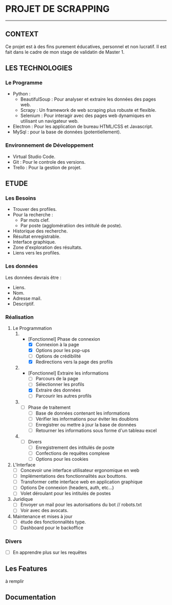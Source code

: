 # PROJET DE SCRAPPING
---

## CONTEXT
Ce projet est à des fins purement éducatives, personnel et non lucratif. Il est fait dans le cadre de mon stage de validatin de Master 1.

## LES TECHNOLOGIES

### Le Programme

+ Python : 
  + BeautifulSoup : Pour analyser et extraire les données des pages web.
  + Scrapy : Un framework de web scraping plus robuste et flexible.
  + Selenium : Pour interagir avec des pages web dynamiques en utilisant un navigateur web.
+ Electron : Pour les application de bureau HTML/CSS et Javascript.
+ MySql : pour la base de données (potentiellement).

### Environnement de Développement

- Virtual Studio Code.
- Git : Pour le controle des versions.
- Trello : Pour la gestion de projet.

## ETUDE

### Les Besoins

* Trouver des profiles.
* Pour la recherche :
  * Par mots clef.
  * Par poste (agglomératiion des intitulé de poste).
* Historique des recherche.
* Résultat enregistrable.
* Interface graphique.
* Zone d'exploration des résultats.
* Liens vers les profiles.
  
### Les données

Les données devrais être :  
* Liens.
* Nom.
* Adresse mail.
* Descriptif.

### Réalisation

1. Le Programmation
    1. - [Fonctionnel] Phase de connexion
           - [x] Connexion à la page
           - [x] Options pour les pop-ups
           - [ ] Options de crédibilité
           - [X] Redirections vers la page des profils
    2. - [Fonctionnel] Extraire les informations
           - [ ] Parcours de la page
           - [ ] Sélectionner les profils
           - [x] Extraire des données
           - [ ] Parcourir les autres profils
    3. - [ ] Phase de traitement
           - [ ] Base de données contenant les informations
           - [ ] Vérifier les informations pour éviter les doublons
           - [ ] Enregistrer ou mettre à jour la base de données
           - [ ] Retourner les informations sous forme d'un tableau excel
    4. - [ ] Divers
           - [ ] Enregistrement des intitulés de poste
           - [ ] Confections de requêtes complexe
           - [ ] Options pour les cookies

2. L'Interface
      - [ ] Concevoir une interface utilisateur ergonomique en web
      - [ ] Implémentations des fonctionnalités aux bouttons.
      - [ ] Transformer cette interface web en application graphique
      - [ ] Options De connexion (headers, auth, etc...)
      - [ ] Volet déroulant pour les intitulés de postes

3. Juridique
      - [ ] Envoyer un mail pour les autorisations du bot // robots.txt
      - [ ] Voir avec des avocats.

4. Maintenance et mises à jour
      - [ ] étude des fonctionnalités type.
      - [ ] Dashboard pour le backoffice

### Divers
   - [ ] En apprendre plus sur les requêtes 

## Les Features
à remplir

## Documentation